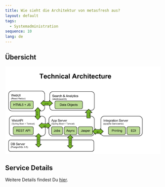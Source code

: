 ```yaml
---
title: Wie sieht die Architektur von metasfresh aus?
layout: default
tags:
  - Systemadministration  
sequence: 10
lang: de
---
```


## Übersicht
![Technische Architektur](../images/metasfresh_architecture.png)

## Service Details
Weitere Details findest Du [hier](EN/metasfresh_architecture).
